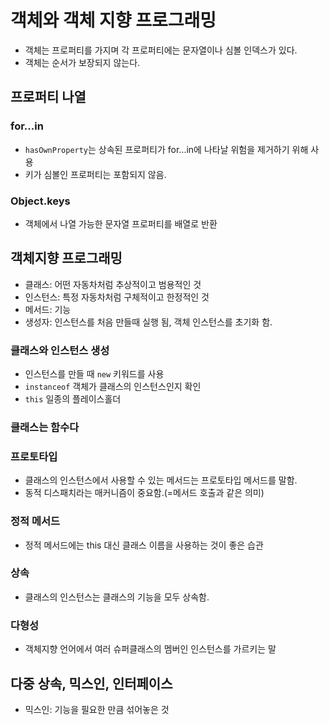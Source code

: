# 객체와 객체 지향 프로그래밍

* 객체는 프로퍼티를 가지며 각 프로퍼티에는 문자열이나 심볼 인덱스가 있다.
* 객체는 순서가 보장되지 않는다.

## 프로퍼티 나열

### for...in

* `hasOwnProperty`는 상속된 프로퍼티가 for...in에 나타날 위험을 제거하기 위해 사용
* 키가 심볼인 프로퍼티는 포함되지 않음.

### Object.keys

* 객체에서 나열 가능한 문자열 프로퍼티를 배열로 반환

## 객체지향 프로그래밍

* 클래스: 어떤 자동차처럼 추상적이고 범용적인 것
* 인스턴스: 특정 자동차처럼 구체적이고 한정적인 것
* 메서드: 기능
* 생성자: 인스턴스를 처음 만들때 실행 됨, 객체 인스턴스를 초기화 함.

### 클래스와 인스턴스 생성

* 인스턴스를 만들 때 `new` 키워드를 사용
* `instanceof` 객체가 클래스의 인스턴스인지 확인
* `this` 일종의 플레이스홀더

### 클래스는 함수다

### 프로토타입

* 클래스의 인스턴스에서 사용할 수 있는 메서드는 프로토타입 메서드를 말함.
* 동적 디스패치라는 매커니즘이 중요함.(=메서드 호출과 같은 의미)

### 정적 메서드

* 정적 메서드에는 this 대신 클래스 이름을 사용하는 것이 좋은 습관

### 상속

* 클래스의 인스턴스는 클래스의 기능을 모두 상속함.

### 다형성

* 객체지향 언어에서 여러 슈퍼클래스의 멤버인 인스턴스를 가르키는 말

## 다중 상속, 믹스인, 인터페이스

* 믹스인: 기능을 필요한 만큼 섞어놓은 것
